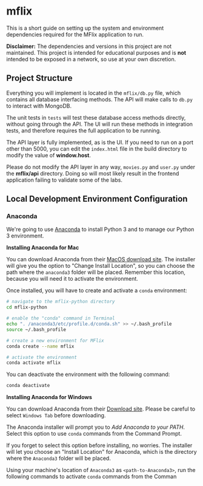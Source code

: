 # mflix

This is a short guide on setting up the system and environment
dependencies required for the MFlix application to run.

**Disclaimer:** The dependencies and versions in this project are not
maintained. This project is intended for educational purposes and is
**not** intended to be exposed in a network, so use at your own
discretion.

## Project Structure

Everything you will implement is located in the `mflix/db.py` file,
which contains all database interfacing methods. The API will make calls
to `db.py` to interact with MongoDB.

The unit tests in `tests` will test these database access methods
directly, without going through the API. The UI will run these methods
in integration tests, and therefore requires the full application to be
running.

The API layer is fully implemented, as is the UI. If you need to run on
a port other than 5000, you can edit the `index.html` file in the build
directory to modify the value of **window.host**.

Please do not modify the API layer in any way, `movies.py` and `user.py`
under the **mflix/api** directory. Doing so will most likely result in
the frontend application failing to validate some of the labs.

## Local Development Environment Configuration

### Anaconda

We\'re going to use [Anaconda] to install Python 3 and to manage our
Python 3 environment.

**Installing Anaconda for Mac**

You can download Anaconda from their [MacOS download site]. The
installer will give you the option to \"Change Install Location\", so
you can choose the path where the `anaconda3` folder will be placed.
Remember this location, because you will need it to activate the
environment.

Once installed, you will have to create and activate a `conda`
environment:

``` sh
# navigate to the mflix-python directory
cd mflix-python

# enable the "conda" command in Terminal
echo ". /anaconda3/etc/profile.d/conda.sh" >> ~/.bash_profile
source ~/.bash_profile

# create a new environment for MFlix
conda create --name mflix

# activate the environment
conda activate mflix
```

You can deactivate the environment with the following command:

``` sh
conda deactivate
```

**Installing Anaconda for Windows**

You can download Anaconda from their [Download site]. Please be careful
to select `Windows Tab` before downloading.

The Anaconda installer will prompt you to *Add Anaconda to your PATH*.
Select this option to use `conda` commands from the Command Prompt.

If you forget to select this option before installing, no worries. The
installer will let you choose an \"Install Location\" for Anaconda,
which is the directory where the `Anaconda3` folder will be placed.

Using your machine\'s location of `Anaconda3` as `<path-to-Anaconda3>`,
run the following commands to activate `conda` commands from the Comman

  [Anaconda]: https://anaconda.org/
  [MacOS download site]: https://www.anaconda.com/download/#macos
  [Download site]: https://www.anaconda.com/download/